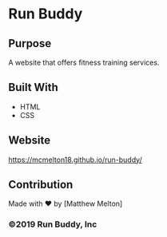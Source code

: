 # Run Buddy

## Purpose
A website that offers fitness training services.

## Built With
* HTML
* CSS

## Website
https://mcmelton18.github.io/run-buddy/

## Contribution
Made with ❤️ by [Matthew Melton]

### ©️2019 Run Buddy, Inc 
